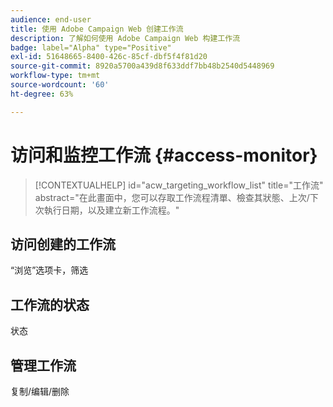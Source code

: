```yaml
---
audience: end-user
title: 使用 Adobe Campaign Web 创建工作流
description: 了解如何使用 Adobe Campaign Web 构建工作流
badge: label="Alpha" type="Positive"
exl-id: 51648665-8400-426c-85cf-dbf5f4f81d20
source-git-commit: 8920a5700a439d8f633ddf7bb48b2540d5448969
workflow-type: tm+mt
source-wordcount: '60'
ht-degree: 63%

---
```


# 访问和监控工作流 {#access-monitor}

>[!CONTEXTUALHELP]
>id="acw_targeting_workflow_list"
>title="工作流"
>abstract="在此畫面中，您可以存取工作流程清單、檢查其狀態、上次/下次執行日期，以及建立新工作流程。"


## 访问创建的工作流

“浏览”选项卡，筛选

## 工作流的状态

状态

## 管理工作流

复制/编辑/删除
